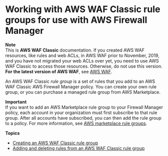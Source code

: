 # Working with AWS WAF Classic rule groups for use with AWS Firewall Manager<a name="classic-working-with-rule-groups"></a>

**Note**  
This is **AWS WAF Classic** documentation\. If you created AWS WAF resources, like rules and web ACLs, in AWS WAF prior to November, 2019, and you have not migrated your web ACLs over yet, you need to use AWS WAF Classic to access those resources\. Otherwise, do not use this version\.  
**For the latest version of AWS WAF**, see [AWS WAF](waf-chapter.md)\. 

An AWS WAF Classic *rule group* is a set of rules that you add to an AWS WAF Classic AWS Firewall Manager policy\. You can create your own rule group, or you can purchase a managed rule group from AWS Marketplace\. 

**Important**  
If you want to add an AWS Marketplace rule group to your Firewall Manager policy, each account in your organization must first subscribe to that rule group\. After all accounts have subscribed, you can then add the rule group to a policy\. For more information, see [AWS marketplace rule groups](classic-waf-managed-rule-groups.md)\.

**Topics**
+ [Creating an AWS WAF Classic rule group](classic-create-rule-group.md)
+ [Adding and deleting rules from an AWS WAF Classic rule group](classic-rule-group-editing.md)